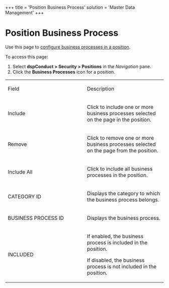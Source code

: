 +++
title = 'Position Business Process'
solution = 'Master Data Management'
+++

# Position Business Process

<div class="use">

Use this page to <span>[configure business processes in a
position](../Use_Cases/Configure_Business_Processes_in_a_Position.htm)</span>.

</div>

To access this page:

1.  Select **dspConduct \> Security \> Positions** in the *Navigation*
    pane.
2.  Click the **Business Processes** icon for a position.

<table>
<colgroup>
<col style="width: 50%" />
<col style="width: 50%" />
</colgroup>
<tbody>
<tr class="odd">
<td><p>Field</p></td>
<td><p>Description</p></td>
</tr>
<tr class="even">
<td><p>Include</p></td>
<td><p>Click to include one or more business processes selected on the page in the position.</p></td>
</tr>
<tr class="odd">
<td><p>Remove</p></td>
<td><p>Click to remove one or more business processes selected on the page from the position.</p></td>
</tr>
<tr class="even">
<td><p>Include All</p></td>
<td><p>Click to include all business processes in the position.</p></td>
</tr>
<tr class="odd">
<td><p>CATEGORY ID</p></td>
<td><p>Displays the category to which the business process belongs.</p></td>
</tr>
<tr class="even">
<td><p>BUSINESS PROCESS ID</p></td>
<td><p>Displays the business process.</p></td>
</tr>
<tr class="odd">
<td><p>INCLUDED</p></td>
<td><p>If enabled, the business process is included in the position.</p>
<p>If disabled, the business process is not included in the position.</p></td>
</tr>
</tbody>
</table>
